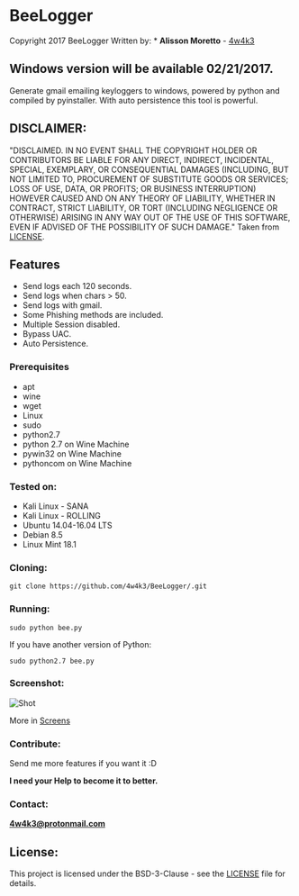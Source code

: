 # BeeLogger
Copyright 2017 BeeLogger
Written by: * **Alisson Moretto** - [4w4k3](https://github.com/4w4k3)

## Windows version will be available 02/21/2017.

Generate gmail emailing keyloggers to windows, powered by python and compiled by pyinstaller.
With auto persistence this tool is powerful.

## DISCLAIMER: 

"DISCLAIMED. IN NO EVENT SHALL THE COPYRIGHT HOLDER OR CONTRIBUTORS BE LIABLE
FOR ANY DIRECT, INDIRECT, INCIDENTAL, SPECIAL, EXEMPLARY, OR CONSEQUENTIAL
DAMAGES (INCLUDING, BUT NOT LIMITED TO, PROCUREMENT OF SUBSTITUTE GOODS OR
SERVICES; LOSS OF USE, DATA, OR PROFITS; OR BUSINESS INTERRUPTION) HOWEVER
CAUSED AND ON ANY THEORY OF LIABILITY, WHETHER IN CONTRACT, STRICT LIABILITY,
OR TORT (INCLUDING NEGLIGENCE OR OTHERWISE) ARISING IN ANY WAY OUT OF THE USE
OF THIS SOFTWARE, EVEN IF ADVISED OF THE POSSIBILITY OF SUCH DAMAGE."
Taken from [LICENSE](LICENSE).

## Features 

- Send logs each 120 seconds.
- Send logs when chars > 50.
- Send logs with gmail.
- Some Phishing methods are included.
- Multiple Session disabled.
- Bypass UAC.
- Auto Persistence.

### Prerequisites

* apt
* wine
* wget
* Linux
* sudo
* python2.7
* python 2.7 on Wine Machine
* pywin32 on Wine Machine
* pythoncom on Wine Machine

### Tested on:

+ Kali Linux - SANA
+ Kali Linux - ROLLING
+ Ubuntu 14.04-16.04 LTS
+ Debian 8.5
+ Linux Mint 18.1

### Cloning:
```
git clone https://github.com/4w4k3/BeeLogger/.git
```

### Running:
```
sudo python bee.py
```

If you have another version of Python:

```
sudo python2.7 bee.py
```

### Screenshot:
![Shot](https://github.com/4w4k3/BeeLogger/blob/master/Screens/shot.png)

More in [Screens](Screens)

### Contribute:
Send me more features if you want it :D

**I need your Help to become it to better.**

### Contact:
**4w4k3@protonmail.com**

## License:

This project is licensed under the BSD-3-Clause - see the [LICENSE](LICENSE) file for details.
